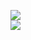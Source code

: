 [![](https://img.shields.io/badge/Made%20With-Github%20Spray-lightgrey.svg?style=for-the-badge&logo=github)](https://github.com/Annihil/github-spray#10046)  
[![](https://i.imgur.com/2DrTn0Z.gif)](https://github.com/Annihil/github-spray)